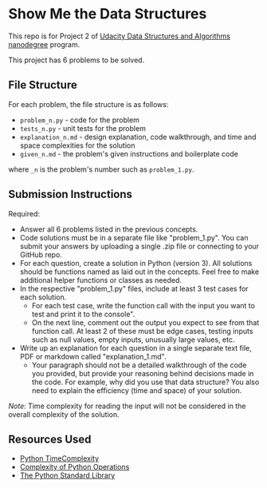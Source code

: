 # Show Me the Data Structures

This repo is for Project 2 of [Udacity Data Structures and Algorithms nanodegree](https://www.udacity.com/course/data-structures-and-algorithms-nanodegree--nd256) program.

This project has 6 problems to be solved. 

## File Structure

For each problem, the file structure is as follows:

* `problem_n.py` - code for the problem
* `tests_n.py` - unit tests for the problem
* `explanation_n.md` - design explanation, code walkthrough, and time and space complexities for the solution
* `given_n.md` - the problem's given instructions and boilerplate code

where `_n` is the problem's number such as `problem_1.py`.

## Submission Instructions

Required:

* Answer all 6 problems listed in the previous concepts.
* Code solutions must be in a separate file like "problem_1.py". You can submit your answers by uploading a single .zip file or connecting to your GitHub repo.
* For each question, create a solution in Python (version 3). All solutions should be functions named as laid out in the concepts. Feel free to make additional helper functions or classes as needed.
* In the respective "problem_1.py" files, include at least 3 test cases for each solution.
    - For each test case, write the function call with the input you want to test and print it to the console".
    - On the next line, comment out the output you expect to see from that function call. At least 2 of these must be edge cases, testing inputs such as null values, empty inputs, unusually large values, etc.
* Write up an explanation for each question in a single separate text file, PDF or markdown called "explanation_1.md".
    - Your paragraph should not be a detailed walkthrough of the code you provided, but provide your reasoning behind decisions made in the code. For example, why did you use that data structure? You also need to explain the efficiency (time and space) of your solution.

*Note*: Time complexity for reading the input will not be considered in the overall complexity of the solution.

## Resources Used

* [Python TimeComplexity](https://wiki.python.org/moin/TimeComplexity)
* [Complexity of Python Operations](https://www.ics.uci.edu/~pattis/ICS-33/lectures/complexitypython.txt)
* [The Python Standard Library](https://docs.python.org/3/library/)
   
 
